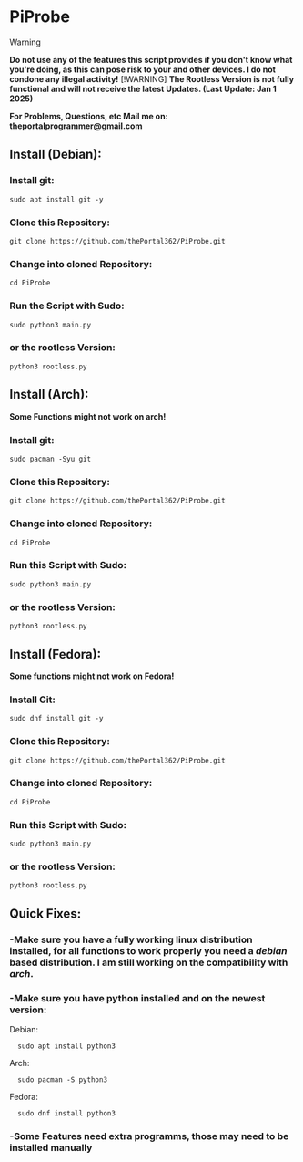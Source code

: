 # PiProbe
> [!WARNING]
> __Do not use any of the features this script provides if you don't know what you're doing, as this can pose risk to your and other devices. I do not condone any illegal activity!__
> [!WARNING]
> __The Rootless Version is not fully functional and will not receive the latest Updates. (Last Update: Jan 1 2025)__

__For Problems, Questions, etc Mail me on: theportalprogrammer@gmail.com__

## Install (Debian):
  
  ### Install git:

    sudo apt install git -y

  ### Clone this Repository:

    git clone https://github.com/thePortal362/PiProbe.git

  ### Change into cloned Repository:

    cd PiProbe

  ### Run the Script with Sudo:

    sudo python3 main.py

  ### or the rootless Version:

    python3 rootless.py

## Install (Arch):

__Some Functions might not work on arch!__

  ### Install git:

    sudo pacman -Syu git

  ### Clone this Repository:

    git clone https://github.com/thePortal362/PiProbe.git

  ### Change into cloned Repository:

    cd PiProbe

  ### Run this Script with Sudo:

    sudo python3 main.py

  ### or the rootless Version:

    python3 rootless.py

## Install (Fedora):

__Some functions might not work on Fedora!__

  ### Install Git:

    sudo dnf install git -y

  ### Clone this Repository:

    git clone https://github.com/thePortal362/PiProbe.git
        
  ### Change into cloned Repository:

    cd PiProbe

  ### Run this Script with Sudo:

    sudo python3 main.py

  ### or the rootless Version:

    python3 rootless.py
  
## Quick Fixes:

  ### -Make sure you have a fully working linux distribution installed, for all functions to work properly you need a _debian_ based distribution. I am still working on the compatibility with _arch_.
 
  ### -Make sure you have python installed and on the newest version:
  
  Debian:
    
      sudo apt install python3
    
  Arch:
    
      sudo pacman -S python3
    
  Fedora:
     
      sudo dnf install python3

  ### -Some Features need extra programms, those may need to be installed manually

  


